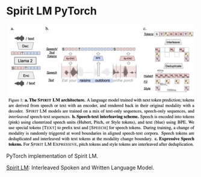 # Spirit LM PyTorch

<p align="center">
  <img src="Spirit LM.png" alt="Spirit LM" style="display:block; margin:auto; width:720px;" />
</p>

PyTorch implementation of Spirit LM.

[Spirit LM](https://arxiv.org/abs/2402.05755): Interleaved Spoken and Written Language Model.
